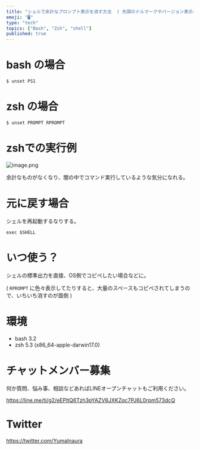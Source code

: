 ```yaml
---
title: "シェルで余計なプロンプト表示を消す方法  ( 先頭のドルマークやバージョン表示など )"
emoji: "🖥"
type: "tech"
topics: ["Bash", "Zsh", "shell"]
published: true
---
```


# bash の場合

```
$ unset PS1
```

# zsh の場合

```
$ unset PROMPT RPROMPT
```


# zshでの実行例

![image.png](https://qiita-image-store.s3.amazonaws.com/0/89618/c440cfcd-2688-c7cd-0191-8657b0061c44.png)

余計なものがなくなり、闇の中でコマンド実行しているような気分になれる。

# 元に戻す場合

シェルを再起動するなりする。

```
exec $SHELL
```

# いつ使う？

シェルの標準出力を直接、OS側でコピペしたい場合などに。

( `RPROMPT` に色々表示してたりすると、大量のスペースもコピペされてしまうので、いちいち消すのが面倒 )

# 環境

- bash 3.2
- zsh 5.3 (x86_64-apple-darwin17.0)








<!-- Update From Qiita API -->

# チャットメンバー募集


何か質問、悩み事、相談などあればLINEオープンチャットもご利用ください。

https://line.me/ti/g2/eEPltQ6Tzh3pYAZV8JXKZqc7PJ6L0rpm573dcQ





# Twitter


https://twitter.com/YumaInaura


<!-- Update From Qiita API -->


